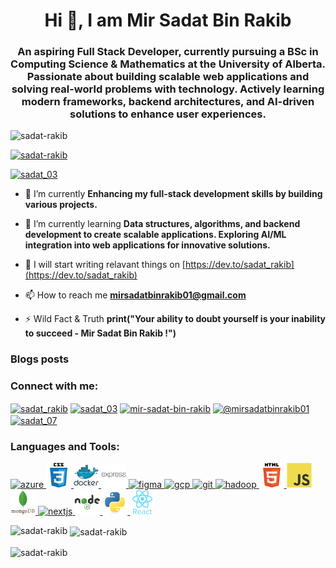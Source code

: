 <h1 align="center">Hi 👋, I am Mir Sadat Bin Rakib</h1>
<h3 align="center">An aspiring Full Stack Developer, currently pursuing a BSc in Computing Science & Mathematics at the University of Alberta. Passionate about building scalable web applications and solving real-world problems with technology. Actively learning modern frameworks, backend architectures, and AI-driven solutions to enhance user experiences.</h3>

<p align="left"> <img src="https://komarev.com/ghpvc/?username=sadat-rakib&label=Profile%20views&color=0e75b6&style=flat" alt="sadat-rakib" /> </p>

<p align="left"> <a href="https://github.com/ryo-ma/github-profile-trophy"><img src="https://github-profile-trophy.vercel.app/?username=sadat-rakib" alt="sadat-rakib" /></a> </p>

<p align="left"> <a href="https://twitter.com/sadat_03" target="blank"><img src="https://img.shields.io/twitter/follow/sadat_03?logo=twitter&style=for-the-badge" alt="sadat_03" /></a> </p>

- 🔭 I’m currently **Enhancing my full-stack development skills by building various projects.**

- 🌱 I’m currently learning **Data structures, algorithms, and backend development to create scalable applications. Exploring AI/ML integration into web applications for innovative solutions.**

- 📝 I will start writing relavant things on [https://dev.to/sadat_rakib](https://dev.to/sadat_rakib)

- 📫 How to reach me **mirsadatbinrakib01@gmail.com**

- ⚡ Wild Fact & Truth **print("Your ability to doubt yourself is your inability to succeed - Mir Sadat Bin Rakib !")**

### Blogs posts
<!-- BLOG-POST-LIST:START -->
<!-- BLOG-POST-LIST:END -->

<h3 align="left">Connect with me:</h3>
<p align="left">
<a href="https://dev.to/sadat_rakib" target="blank"><img align="center" src="https://raw.githubusercontent.com/rahuldkjain/github-profile-readme-generator/master/src/images/icons/Social/devto.svg" alt="sadat_rakib" height="30" width="40" /></a>
<a href="https://twitter.com/sadat_03" target="blank"><img align="center" src="https://raw.githubusercontent.com/rahuldkjain/github-profile-readme-generator/master/src/images/icons/Social/twitter.svg" alt="sadat_03" height="30" width="40" /></a>
<a href="https://linkedin.com/in/mir-sadat-bin-rakib" target="blank"><img align="center" src="https://raw.githubusercontent.com/rahuldkjain/github-profile-readme-generator/master/src/images/icons/Social/linked-in-alt.svg" alt="mir-sadat-bin-rakib" height="30" width="40" /></a>
<a href="https://medium.com/@mirsadatbinrakib01" target="blank"><img align="center" src="https://raw.githubusercontent.com/rahuldkjain/github-profile-readme-generator/master/src/images/icons/Social/medium.svg" alt="@mirsadatbinrakib01" height="30" width="40" /></a>
<a href="https://www.leetcode.com/sadat_07" target="blank"><img align="center" src="https://raw.githubusercontent.com/rahuldkjain/github-profile-readme-generator/master/src/images/icons/Social/leet-code.svg" alt="sadat_07" height="30" width="40" /></a>
</p>

<h3 align="left">Languages and Tools:</h3>
<p align="left"> <a href="https://azure.microsoft.com/en-in/" target="_blank" rel="noreferrer"> <img src="https://www.vectorlogo.zone/logos/microsoft_azure/microsoft_azure-icon.svg" alt="azure" width="40" height="40"/> </a> <a href="https://www.w3schools.com/css/" target="_blank" rel="noreferrer"> <img src="https://raw.githubusercontent.com/devicons/devicon/master/icons/css3/css3-original-wordmark.svg" alt="css3" width="40" height="40"/> </a> <a href="https://www.docker.com/" target="_blank" rel="noreferrer"> <img src="https://raw.githubusercontent.com/devicons/devicon/master/icons/docker/docker-original-wordmark.svg" alt="docker" width="40" height="40"/> </a> <a href="https://expressjs.com" target="_blank" rel="noreferrer"> <img src="https://raw.githubusercontent.com/devicons/devicon/master/icons/express/express-original-wordmark.svg" alt="express" width="40" height="40"/> </a> <a href="https://www.figma.com/" target="_blank" rel="noreferrer"> <img src="https://www.vectorlogo.zone/logos/figma/figma-icon.svg" alt="figma" width="40" height="40"/> </a> <a href="https://cloud.google.com" target="_blank" rel="noreferrer"> <img src="https://www.vectorlogo.zone/logos/google_cloud/google_cloud-icon.svg" alt="gcp" width="40" height="40"/> </a> <a href="https://git-scm.com/" target="_blank" rel="noreferrer"> <img src="https://www.vectorlogo.zone/logos/git-scm/git-scm-icon.svg" alt="git" width="40" height="40"/> </a> <a href="https://hadoop.apache.org/" target="_blank" rel="noreferrer"> <img src="https://www.vectorlogo.zone/logos/apache_hadoop/apache_hadoop-icon.svg" alt="hadoop" width="40" height="40"/> </a> <a href="https://www.w3.org/html/" target="_blank" rel="noreferrer"> <img src="https://raw.githubusercontent.com/devicons/devicon/master/icons/html5/html5-original-wordmark.svg" alt="html5" width="40" height="40"/> </a> <a href="https://developer.mozilla.org/en-US/docs/Web/JavaScript" target="_blank" rel="noreferrer"> <img src="https://raw.githubusercontent.com/devicons/devicon/master/icons/javascript/javascript-original.svg" alt="javascript" width="40" height="40"/> </a> <a href="https://www.mongodb.com/" target="_blank" rel="noreferrer"> <img src="https://raw.githubusercontent.com/devicons/devicon/master/icons/mongodb/mongodb-original-wordmark.svg" alt="mongodb" width="40" height="40"/> </a> <a href="https://nextjs.org/" target="_blank" rel="noreferrer"> <img src="https://cdn.worldvectorlogo.com/logos/nextjs-2.svg" alt="nextjs" width="40" height="40"/> </a> <a href="https://nodejs.org" target="_blank" rel="noreferrer"> <img src="https://raw.githubusercontent.com/devicons/devicon/master/icons/nodejs/nodejs-original-wordmark.svg" alt="nodejs" width="40" height="40"/> </a> <a href="https://www.python.org" target="_blank" rel="noreferrer"> <img src="https://raw.githubusercontent.com/devicons/devicon/master/icons/python/python-original.svg" alt="python" width="40" height="40"/> </a> <a href="https://reactjs.org/" target="_blank" rel="noreferrer"> <img src="https://raw.githubusercontent.com/devicons/devicon/master/icons/react/react-original-wordmark.svg" alt="react" width="40" height="40"/> </a> </p>

<p><img align="left" src="https://github-readme-stats.vercel.app/api/top-langs?username=sadat-rakib&show_icons=true&locale=en&layout=compact" alt="sadat-rakib" /></p>

<p>&nbsp;<img align="center" src="https://github-readme-stats.vercel.app/api?username=sadat-rakib&show_icons=true&locale=en" alt="sadat-rakib" /></p>

<p><img align="center" src="https://github-readme-streak-stats.herokuapp.com/?user=sadat-rakib&" alt="sadat-rakib" /></p>
